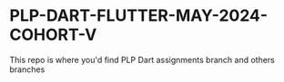 # PLP-DART-FLUTTER-MAY-2024-COHORT-V
This repo is where you'd find PLP Dart assignments branch and others branches

